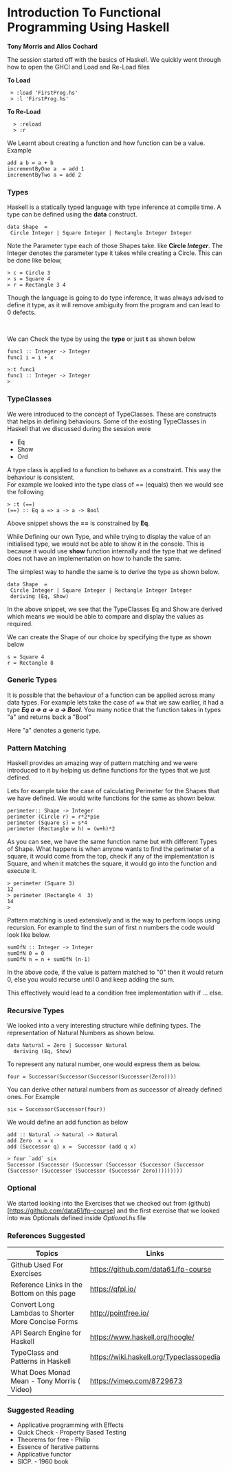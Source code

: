 # Introduction To Functional Programming Using Haskell
<p>
  <b> Tony Morris and Alios Cochard </b>
</p>

The session started off with the basics of Haskell.
We quickly went through how to open the GHCI and Load and Re-Load files

<b> To Load </b>
```
 > :load 'FirstProg.hs'
 > :l 'FirstProg.hs'
```
<b> To Re-Load </b>
```
  > :reload
  > :r
```

We Learnt about creating a function and how function can be a value.
<br> Example
 ```
 add a b = a + b
 incrementByOne a  = add 1
 incrementByTwo a = add 2
 ```

### Types

Haskell is a statically typed language with type inference at compile time. A type can be defined using the **data** construct.

```
data Shape  =
 Circle Integer | Square Integer | Rectangle Integer Integer
```

Note the Parameter type each of those Shapes take. like __Circle *Integer*__. The Integer denotes the parameter type it takes while creating a Circle. This can be done like below,

```
> c = Circle 3
> s = Square 4
> r = Rectangle 3 4

```


Though the language is going to do type inference, It was always advised to define it type, as it will remove ambiguity from the program and can lead to 0 defects.

<br>

We can Check the type by using the **type** or just **t** as shown below

```
func1 :: Integer -> Integer
func1 i = i + x

>:t func1
func1 :: Integer -> Integer
>
```

### TypeClasses

We were introduced to the concept of TypeClasses. These are constructs that helps in defining behaviours.
Some of the existing TypeClasses in Haskell that we discussed during the session were

* Eq
* Show
* Ord

A type class is applied to a function to behave as a constraint. This way the behaviour is consistent.
<br>
For example we looked into the type class of == (equals) then we would see the following

```
> :t (==)
(==) :: Eq a => a -> a -> Bool

```
Above snippet shows the **==** is constrained by **Eq**.   

While Defining our own Type, and while trying to display the value of an initialised type, we would not be able to show it in the console. This is because it would use **show** function internally and the type that we defined does not have an implementation on how to handle the same.   

The simplest way to handle the same is to derive the type as shown below.  

```
data Shape  =
 Circle Integer | Square Integer | Rectangle Integer Integer
 deriving (Eq, Show)
```  
In the above snippet, we see that the TypeClasses Eq and Show are derived which means we would be able to compare and display the values as required.  

We can create the Shape of our choice by specifying the type as shown below

```
s = Square 4
r = Rectangle 8

```

### Generic Types

It is possible that the behaviour of a function can be applied across many data types. For example lets take the case of **==** that we saw earlier, it had a type  **_Eq a => a -> a -> Bool_**. You many notice that the function takes in types "a" and returns back a "Bool"

Here "a" denotes a generic type.


### Pattern Matching

Haskell provides an amazing way of pattern matching and we were introduced to it by helping us define functions for the types that we just defined.  

Lets for example take the case of calculating Perimeter for the Shapes that we have defined. We would write functions for the same as shown below.  

```
perimeter:: Shape -> Integer
perimeter (Circle r) = r*2*pie
perimeter (Square s) = s*4
perimeter (Rectangle w h) = (w+h)*2

```

As you can see, we have the same function name but with different Types of Shape. What happens is when anyone wants to find the perimeter of a square, it would come from the top, check if any of the implementation is Square, and when it matches the square, it would go into the function and execute it.

```
> perimeter (Square 3)
12
> perimeter (Rectangle 4  3)
14
>
```

Pattern matching is used extensively and is the way to perform loops using recursion. For example to find the sum of first n numbers the code would look like below.

```
sumOfN :: Integer -> Integer
sumOfN 0 = 0
sumOfN n = n + sumOfN (n-1)
```

In the above code, if the value is pattern matched to "0" then it would return 0, else you would recurse until 0 and keep adding the sum.  

This effectively would lead to a condition free implementation with if ... else.  

### Recursive Types

We looked into a very interesting structure while defining types. The representation of Natural Numbers as shown below.

```
data Natural = Zero | Successor Natural
  deriving (Eq, Show)
```

To represent any natural number, one would express them as below.

```
four = Successor(Successor(Successor(Successor(Zero))))
```

You can derive other natural numbers from  as successor of already defined ones. For Example

```
six = Successor(Successor(four))
```

We would define an add function as below

```
add :: Natural -> Natural -> Natural
add Zero  x = x
add (Successor q) x =  Successor (add q x)

> four `add` six
Successor (Successor (Successor (Successor (Successor (Successor (Successor (Successor (Successor (Successor Zero)))))))))

```

### Optional

We started looking into the Exercises that we checked out from (github)[https://github.com/data61/fp-course] and the first exercise that we looked into was Optionals defined inside _Optional.hs_ file





### References Suggested
|Topics | Links |
| ---- | ----|
| Github Used For Exercises | https://github.com/data61/fp-course |
| Reference Links in the Bottom on this page | https://qfpl.io/ |
| Convert Long Lambdas to Shorter More Concise Forms | http://pointfree.io/ |
| API Search Engine for Haskell | https://www.haskell.org/hoogle/ |
| TypeClass and Patterns in Haskell | https://wiki.haskell.org/Typeclassopedia |
| What Does Monad Mean - Tony Morris ( Video) | https://vimeo.com/8729673 |
### Suggested Reading
 * Applicative programming with Effects
 * Quick Check - Property Based Testing
 * Theorems for free - Philip
 * Essence of Iterative patterns
 * Applicative functor
 * SICP. - 1960 book

